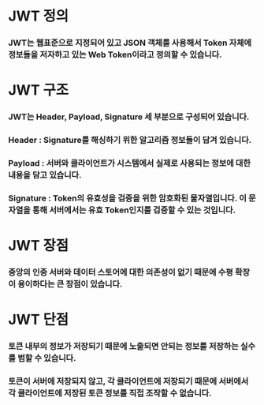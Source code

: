 # JWT 정의

### JWT는 웹표준으로 지정되어 있고 JSON 객체를 사용해서 Token 자체에 정보들을 저자하고 있는 Web Token이라고 정의할 수 있습니다.

# JWT 구조

### JWT는 Header, Payload, Signature 세 부분으로 구성되어 있습니다.

### Header : Signature를 해싱하기 위한 알고리즘 정보들이 담겨 있습니다.

### Payload : 서버와 클라이언트가 시스템에서 실제로 사용되는 정보에 대한 내용을 담고 있습니다.

### Signature : Token의 유효성을 검증을 위한 암호화된 물자열입니다. 이 문자열을 통해 서버에서는 유효 Token인지를 검증할 수 있는 것입니다.

# JWT 장점

### 중앙의 인증 서버와 데이터 스토어에 대한 의존성이 없기 때문에 수평 확장이 용이하다는 큰 장점이 있습니다.

# JWT 단점

### 토큰 내부의 정보가 저장되기 때문에 노출되면 안되는 정보를 저장하는 실수를 범할 수 있습니다.

### 토큰이 서버에 저장되지 않고, 각 클라이언트에 저장되기 때문에 서버에서 각 클라이언트에 저장된 토큰 정보를 직접 조작할 수 없습니다.
